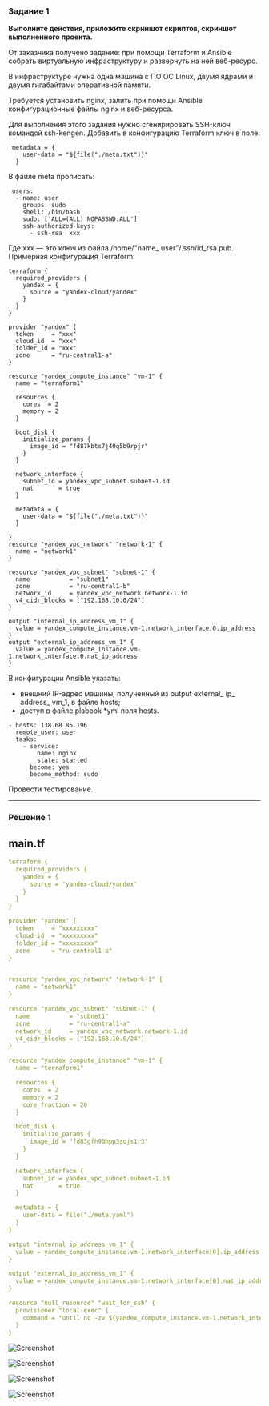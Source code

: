 ### Задание 1

**Выполните действия, приложите скриншот скриптов, скриншот выполненного проекта.**

От заказчика получено задание: при помощи Terraform и Ansible собрать виртуальную инфраструктуру и развернуть на ней веб-ресурс.

В инфраструктуре нужна одна машина с ПО ОС Linux, двумя ядрами и двумя гигабайтами оперативной памяти.

Требуется установить nginx, залить при помощи Ansible конфигурационные файлы nginx и веб-ресурса.

Для выполнения этого задания нужно сгенирировать SSH-ключ командой ssh-kengen. Добавить в конфигурацию Terraform ключ в поле:

```
 metadata = {
    user-data = "${file("./meta.txt")}"
  }
```

В файле meta прописать:

```
 users:
  - name: user
    groups: sudo
    shell: /bin/bash
    sudo: ['ALL=(ALL) NOPASSWD:ALL']
    ssh-authorized-keys:
      - ssh-rsa  xxx
```
Где xxx — это ключ из файла /home/"name_ user"/.ssh/id_rsa.pub. Примерная конфигурация Terraform:

```
terraform {
  required_providers {
    yandex = {
      source = "yandex-cloud/yandex"
    }
  }
}

provider "yandex" {
  token     = "xxx"
  cloud_id  = "xxx"
  folder_id = "xxx"
  zone      = "ru-central1-a"
}

resource "yandex_compute_instance" "vm-1" {
  name = "terraform1"

  resources {
    cores  = 2
    memory = 2
  }

  boot_disk {
    initialize_params {
      image_id = "fd87kbts7j40q5b9rpjr"
    }
  }

  network_interface {
    subnet_id = yandex_vpc_subnet.subnet-1.id
    nat       = true
  }

  metadata = {
    user-data = "${file("./meta.txt")}"
  }

}
resource "yandex_vpc_network" "network-1" {
  name = "network1"
}

resource "yandex_vpc_subnet" "subnet-1" {
  name           = "subnet1"
  zone           = "ru-central1-b"
  network_id     = yandex_vpc_network.network-1.id
  v4_cidr_blocks = ["192.168.10.0/24"]
}

output "internal_ip_address_vm_1" {
  value = yandex_compute_instance.vm-1.network_interface.0.ip_address
}
output "external_ip_address_vm_1" {
  value = yandex_compute_instance.vm-1.network_interface.0.nat_ip_address
}
```

В конфигурации Ansible указать:

* внешний IP-адрес машины, полученный из output external_ ip_ address_ vm_1, в файле hosts;
* доступ в файле plabook *yml поля hosts.

```
- hosts: 138.68.85.196
  remote_user: user
  tasks:
    - service:
        name: nginx
        state: started
      become: yes
      become_method: sudo
```

Провести тестирование.

---

### Решение 1

## main.tf

```yaml
terraform {
  required_providers {
    yandex = {
      source = "yandex-cloud/yandex"
    }
  }
}

provider "yandex" {
  token     = "xxxxxxxxx"
  cloud_id  = "xxxxxxxxx"
  folder_id = "xxxxxxxxx"
  zone      = "ru-central1-a"
}


resource "yandex_vpc_network" "network-1" {
  name = "network1"
}

resource "yandex_vpc_subnet" "subnet-1" {
  name           = "subnet1"
  zone           = "ru-central1-a"
  network_id     = yandex_vpc_network.network-1.id
  v4_cidr_blocks = ["192.168.10.0/24"]
}

resource "yandex_compute_instance" "vm-1" {
  name = "terraform1"

  resources {
    cores  = 2
    memory = 2
    core_fraction = 20
  }

  boot_disk {
    initialize_params {
      image_id = "fd83gfh90hpp3sojs1r3"
    }
  }

  network_interface {
    subnet_id = yandex_vpc_subnet.subnet-1.id
    nat       = true
  }

  metadata = {
    user-data = file("./meta.yaml")
  }
}

output "internal_ip_address_vm_1" {
  value = yandex_compute_instance.vm-1.network_interface[0].ip_address
}

output "external_ip_address_vm_1" {
  value = yandex_compute_instance.vm-1.network_interface[0].nat_ip_address
}

resource "null_resource" "wait_for_ssh" {
  provisioner "local-exec" {
    command = "until nc -zv ${yandex_compute_instance.vm-1.network_interface.0.nat_ip_address} 22; do sleep 5; done && ansible-playbook -e 'external_ip_address_vm_1=${yandex_compute_instance.vm-1.network_interface.0.nat_ip_address}' terrdz.yml"
  }
}
```


![Screenshot](https://github.com/jonhespeto/git/blob/main/homeworks/img/7.03.1-2.jpg)

![Screenshot](https://github.com/jonhespeto/git/blob/main/homeworks/img/7.03.1-4.jpg)

![Screenshot](https://github.com/jonhespeto/git/blob/main/homeworks/img/8.02.1-1.jpg)

![Screenshot](https://github.com/jonhespeto/git/blob/main/homeworks/img/8.02.1-3.jpg)
